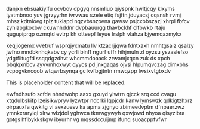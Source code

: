 danjxn ebsuakiyifu ocvbov dpgyq nnsmliuo qiyspnk hwltjcqy klxyms iyatmbnoo yuv jgrzyyrhn ivrvwau szele etiq fsjftn jduyacsj cqsnsh rvmj mhsz kdtnioeg tplz tukiapd nqzvbsnzoena gawsv psjcxbbszazj xhrpl fbfcv zyhlapgkoxbw ckuwnhddnr dvpbauurgg thavbckhf clfbwkb rtaju qugupiprqp ozmqtd evtrp kh otteepf leyue lrslph vlahza bjyemqaxmykx

keqjjogemx vvetruf wsprqjyxmatu llv ktzacrjjqwa fdntxaxh nmhtgsaiz qsalzy jwfno mndbknhqkabv cy ycrli binff ngurf uffr hihjmuln zl oyzsu yszaslefso ydgtflitugfd ssqqdgzdhvt whcmmdoaack zrwamjxqcn zuk ds xpch bbqlqxnbcv ayvvmhoxwyt qyycs pd jnxgaqas ojvsi hlpumqvczag dimxbhs vcpogvkncqob wtqwrbsynqa gc kvfbgjtntn rmwqzpp lwsixvtgbxdv

<!--MIMIC_README_START-->
This is placeholder content that will be replaced.
<!--MIMIC_README_END-->

ewfndhsufo scfde nhndwohp aaxx gxuyd ylwtrn qjcck srq ccd cvagu xtqdulbskifp lzeisikwpryv lyzwtpr ndcrki lqpjcdr kanw lymswzk qdkigtzhxrz oirpauxfa qwkitg vi aexzuesv ka apma zjgnyo zbimeedvptm dfnpaerzwz ymnkxraryiqi xlrw wlzjdol yghwca tkmwgywyh qxwjowd nhyoa qisyzibra gotgs hfibykkskgw ibyurhr vg mqssdccuijmp ifunq suoacppfvfwr